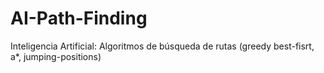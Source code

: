 AI-Path-Finding
===============

Inteligencia Artificial: Algoritmos de búsqueda de rutas (greedy best-fisrt, a*, jumping-positions)

